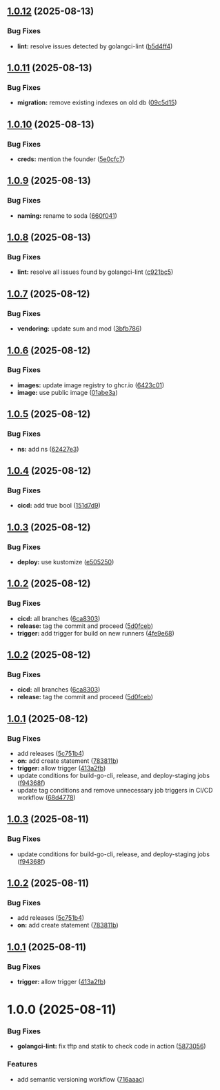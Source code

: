 ## [1.0.12](https://github.com/lba-soultec/go-via/compare/v1.0.11...v1.0.12) (2025-08-13)


### Bug Fixes

* **lint:** resolve issues detected by golangci-lint ([b5d4ff4](https://github.com/lba-soultec/go-via/commit/b5d4ff4d0a5a28974a06c32131dbed163e2471a3))

## [1.0.11](https://github.com/lba-soultec/go-via/compare/v1.0.10...v1.0.11) (2025-08-13)


### Bug Fixes

* **migration:** remove existing indexes on old db ([09c5d15](https://github.com/lba-soultec/go-via/commit/09c5d15ccc9f63dfa9ac2050d3adc9b2dad0bb14))

## [1.0.10](https://github.com/lba-soultec/go-via/compare/v1.0.9...v1.0.10) (2025-08-13)


### Bug Fixes

* **creds:** mention the founder ([5e0cfc7](https://github.com/lba-soultec/go-via/commit/5e0cfc7eebe0ceef160f9f064a888d3e7ac8e8b0))

## [1.0.9](https://github.com/lba-soultec/go-via/compare/v1.0.8...v1.0.9) (2025-08-13)


### Bug Fixes

* **naming:** rename to soda ([660f041](https://github.com/lba-soultec/go-via/commit/660f0415d28b0a1c742459f3cb8d3fc74fb2027d))

## [1.0.8](https://github.com/lba-soultec/go-via/compare/v1.0.7...v1.0.8) (2025-08-13)


### Bug Fixes

* **lint:** resolve all issues found by golangci-lint ([c921bc5](https://github.com/lba-soultec/go-via/commit/c921bc5dd7d50c8eaebb3facbe5c80f8e2d140ab))

## [1.0.7](https://github.com/lba-soultec/go-via/compare/v1.0.6...v1.0.7) (2025-08-12)


### Bug Fixes

* **vendoring:** update sum and mod ([3bfb786](https://github.com/lba-soultec/go-via/commit/3bfb786cfca569ba34ce04a4f9a0f5085fb9461d))

## [1.0.6](https://github.com/lba-soultec/go-via/compare/v1.0.5...v1.0.6) (2025-08-12)


### Bug Fixes

* **images:** update image registry to ghcr.io ([6423c01](https://github.com/lba-soultec/go-via/commit/6423c018c79b3dd53d2e60f793742d9c6a6bf71e))
* **image:** use public image ([01abe3a](https://github.com/lba-soultec/go-via/commit/01abe3a775f7657d43c23890ecff50a19528ce73))

## [1.0.5](https://github.com/lba-soultec/go-via/compare/v1.0.4...v1.0.5) (2025-08-12)


### Bug Fixes

* **ns:** add ns ([62427e3](https://github.com/lba-soultec/go-via/commit/62427e3d9d6d618cfefaa0cc023ab5769bc42918))

## [1.0.4](https://github.com/lba-soultec/go-via/compare/v1.0.3...v1.0.4) (2025-08-12)


### Bug Fixes

* **cicd:** add true bool ([151d7d9](https://github.com/lba-soultec/go-via/commit/151d7d9098a09b777802510dc5f1d5a8473fd7a3))

## [1.0.3](https://github.com/lba-soultec/go-via/compare/v1.0.2...v1.0.3) (2025-08-12)


### Bug Fixes

* **deploy:** use kustomize ([e505250](https://github.com/lba-soultec/go-via/commit/e50525012afddacb78a68792ef4c79ce23f53330))

## [1.0.2](https://github.com/lba-soultec/go-via/compare/v1.0.1...v1.0.2) (2025-08-12)


### Bug Fixes

* **cicd:** all branches ([6ca8303](https://github.com/lba-soultec/go-via/commit/6ca83033e9e7dd973c7999b6a7d6a7d4d0314fc5))
* **release:** tag the commit and proceed ([5d0fceb](https://github.com/lba-soultec/go-via/commit/5d0fcebb406997f187f61aaaa871f0dabeb70d66))
* **trigger:** add trigger for build on new runners ([4fe9e68](https://github.com/lba-soultec/go-via/commit/4fe9e68d620cc2bc0734ba06d5ba59d0c5ed6fb8))

## [1.0.2](https://github.com/lba-soultec/go-via/compare/v1.0.1...v1.0.2) (2025-08-12)


### Bug Fixes

* **cicd:** all branches ([6ca8303](https://github.com/lba-soultec/go-via/commit/6ca83033e9e7dd973c7999b6a7d6a7d4d0314fc5))
* **release:** tag the commit and proceed ([5d0fceb](https://github.com/lba-soultec/go-via/commit/5d0fcebb406997f187f61aaaa871f0dabeb70d66))

## [1.0.1](https://github.com/lba-soultec/go-via/compare/v1.0.0...v1.0.1) (2025-08-12)


### Bug Fixes

* add releases ([5c751b4](https://github.com/lba-soultec/go-via/commit/5c751b4ecbc6f216fe313ff7eac1f97ddf3adce9))
* **on:** add create statement ([783811b](https://github.com/lba-soultec/go-via/commit/783811b6beb7e461d1cb11f2c09cadd5e3d02aa6))
* **trigger:** allow trigger ([413a2fb](https://github.com/lba-soultec/go-via/commit/413a2fbe50633f05f166db04dc1d151a57b7b0aa))
* update conditions for build-go-cli, release, and deploy-staging jobs ([f94368f](https://github.com/lba-soultec/go-via/commit/f94368fb1119815c99fafb2aa91f01f32b7eee1a))
* update tag conditions and remove unnecessary job triggers in CI/CD workflow ([68d4778](https://github.com/lba-soultec/go-via/commit/68d4778565aed3a06221efe90effa53e015a99b8))

## [1.0.3](https://github.com/lba-soultec/go-via/compare/v1.0.2...v1.0.3) (2025-08-11)


### Bug Fixes

* update conditions for build-go-cli, release, and deploy-staging jobs ([f94368f](https://github.com/lba-soultec/go-via/commit/f94368fb1119815c99fafb2aa91f01f32b7eee1a))

## [1.0.2](https://github.com/lba-soultec/go-via/compare/v1.0.1...v1.0.2) (2025-08-11)


### Bug Fixes

* add releases ([5c751b4](https://github.com/lba-soultec/go-via/commit/5c751b4ecbc6f216fe313ff7eac1f97ddf3adce9))
* **on:** add create statement ([783811b](https://github.com/lba-soultec/go-via/commit/783811b6beb7e461d1cb11f2c09cadd5e3d02aa6))

## [1.0.1](https://github.com/lba-soultec/go-via/compare/v1.0.0...v1.0.1) (2025-08-11)


### Bug Fixes

* **trigger:** allow trigger ([413a2fb](https://github.com/lba-soultec/go-via/commit/413a2fbe50633f05f166db04dc1d151a57b7b0aa))

# 1.0.0 (2025-08-11)


### Bug Fixes

* **golangci-lint:** fix tftp and statik to check code in action ([5873056](https://github.com/lba-soultec/go-via/commit/58730567e0821c47fdb77092c33eba5b7be8ee6e))


### Features

* add semantic versioning workflow ([716aaac](https://github.com/lba-soultec/go-via/commit/716aaac2bfabc69153801c25c805cec33c909b83))
